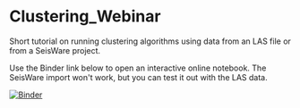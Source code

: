 # Clustering_Webinar

Short tutorial on running clustering algorithms using data from an LAS file or from a SeisWare project.


Use the Binder link below to open an interactive online notebook. The SeisWare import won't work, but you can test it out with the LAS data.

[![Binder](https://mybinder.org/badge_logo.svg)](https://mybinder.org/v2/gh/markogauk/Clustering_Webinar/baa6ff39b8e7b9f38cdbbb7001b6acedea3377a7?filepath=Clustering%20Webinar.ipynb)

